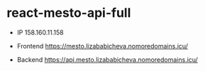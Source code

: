# react-mesto-api-full

* IP 158.160.11.158

* Frontend https://mesto.lizababicheva.nomoredomains.icu/

* Backend https://api.mesto.lizababicheva.nomoredomains.icu/
